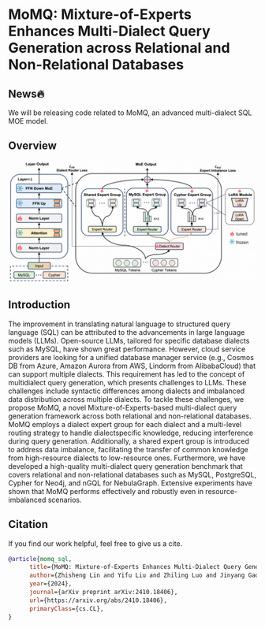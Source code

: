 # MoMQ: Mixture-of-Experts Enhances Multi-Dialect Query Generation across Relational and Non-Relational Databases


## News🔥
We will be releasing code related to MoMQ, an advanced multi-dialect SQL MOE model.


## Overview
![](momq_pipeline.png)


## Introduction
The improvement in translating natural language to structured query language (SQL) can be attributed to the advancements in large language models (LLMs). Open-source LLMs, tailored for
specific database dialects such as MySQL, have shown great performance. However, cloud service providers are looking for a unified database manager service (e.g., Cosmos DB from Azure, Amazon Aurora from AWS, Lindorm from AlibabaCloud) that can support multiple dialects. This requirement has led to the concept of multidialect query generation, which presents challenges to LLMs. These challenges include syntactic differences among dialects and imbalanced data distribution across multiple dialects. To tackle these challenges, we propose MoMQ, a novel Mixture-of-Experts-based multi-dialect query generation framework across both relational and non-relational databases. MoMQ employs a dialect expert group
for each dialect and a multi-level routing strategy to handle dialectspecific knowledge, reducing interference during query generation. Additionally, a shared expert group is introduced to address data imbalance, facilitating the transfer of common knowledge from high-resource dialects to low-resource ones. Furthermore, we have
developed a high-quality multi-dialect query generation benchmark that covers relational and non-relational databases such as MySQL, PostgreSQL, Cypher for Neo4j, and nGQL for NebulaGraph. Extensive experiments have shown that MoMQ performs effectively and robustly even in resource-imbalanced scenarios.




## Citation
If you find our work helpful, feel free to give us a cite.
```bibtex
@article{momq_sql,
      title={MoMQ: Mixture-of-Experts Enhances Multi-Dialect Query Generation across Relational and Non-Relational Databases}, 
      author={Zhisheng Lin and Yifu Liu and Zhiling Luo and Jinyang Gao and Yu Li},
      year={2024},
      journal={arXiv preprint arXiv:2410.18406},
      url={https://arxiv.org/abs/2410.18406},
      primaryClass={cs.CL},
}
```

